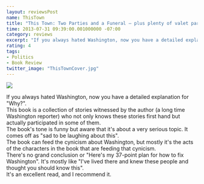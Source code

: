 ```yaml
---
layout: reviewsPost
name: ThisTown
title: "This Town: Two Parties and a Funeral — plus plenty of valet parking! — in America’s Gilded Capital"
time: 2013-07-31 09:39:00.001000000 -07:00
category: reviews
excerpt: "If you always hated Washington, now you have a detailed explanation for 'Why?'"
rating: 4
tags:
- Politics
- Book Review
twitter_image: "ThisTownCover.jpg"
---
```


<img class="imageOnRight" src="{{ site.imgFolder_reviews }}{{ page.name }}/ThisTownCover.jpg">

<div class="stars" title="{{ page.rating }} Stars" data-percent="{{ page.rating }}"></div>

If you always hated Washington, now you have a detailed explanation for "Why?".  
This book is a collection of stories witnessed by the author (a long time Washington reporter) who not only knows these stories first hand but actually participated in some of them.  
The book's tone is funny but aware that it's about a very serious topic. It comes off as "sad to be laughing about this".  
The book can feed the cynicism about Washington, but mostly it's the acts of the characters in the book that are feeding that cynicism.  
There's no grand conclusion or "Here's my 37-point plan for how to fix Washington". It's mostly like "I've lived there and knew these people and thought you should know this".  
It's an excellent read, and I recommend it.  
